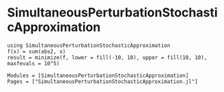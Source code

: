 # SimultaneousPerturbationStochasticApproximation

```@example
using SimultaneousPerturbationStochasticApproximation
f(x) = sum(abs2, x)
result = minimize(f, lower = fill(-10, 10), upper = fill(10, 10), maxfevals = 10^5)
```

```@autodocs
Modules = [SimultaneousPerturbationStochasticApproximation]
Pages = ["SimultaneousPerturbationStochasticApproximation.jl"]
```

